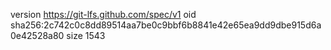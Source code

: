 version https://git-lfs.github.com/spec/v1
oid sha256:2c742c0c8dd89514aa7be0c9bbf6b8841e42e65ea9dd9dbe915d6a0e42528a80
size 1543
